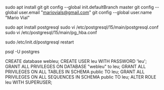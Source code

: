
sudo apt install git
git config --global init.defaultBranch master
git config --global user.email "mariovials@gmail.com"
git config --global user.name "Mario Vial"

sudo apt install postgresql
sudo vi /etc/postgresql/15/main/postgresql.conf
sudo vi /etc/postgresql/15/main/pg_hba.conf

sudo /etc/init.d/postgresql restart

psql -U postgres

CREATE database webleu;
CREATE USER leu WITH PASSWORD 'leu';
GRANT ALL PRIVILEGES ON DATABASE "webleu" to leu;
GRANT ALL PRIVILEGES ON ALL TABLES IN SCHEMA public TO leu;
GRANT ALL PRIVILEGES ON ALL SEQUENCES IN SCHEMA public TO leu;
ALTER ROLE leu WITH SUPERUSER;
